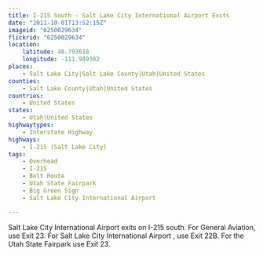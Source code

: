 ```yaml
---
title: I-215 South - Salt Lake City International Airport Exits
date: "2011-10-01T13:52:15Z"
imageid: "6250029634"
flickrid: "6250029634"
location:
    latitude: 40.793618
    longitude: -111.949382
places:
    - Salt Lake City|Salt Lake County|Utah|United States
counties:
    - Salt Lake County|Utah|United States
countries:
    - United States
states:
    - Utah|United States
highwaytypes:
    - Interstate Highway
highways:
    - I-215 (Salt Lake City)
tags:
    - Overhead
    - I-215
    - Belt Route
    - Utah State Fairpark
    - Big Green Sign
    - Salt Lake City International Airport

---
```

Salt Lake City International Airport exits on I-215 south.  For General Aviation, use Exit 23.  For Salt Lake City International Airport , use Exit 22B.  For the Utah State Fairpark use Exit 23.